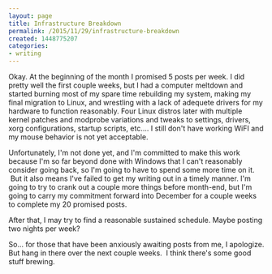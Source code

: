 ```yaml
---
layout: page
title: Infrastructure Breakdown
permalink: /2015/11/29/infrastructure-breakdown
created: 1448775207
categories:
- writing
---
```

<p>Okay. At the beginning of the month I promised 5 posts per week. I did pretty well the first couple weeks, but I had a computer meltdown and started burning most of my spare time rebuilding my system, making my final migration to Linux, and wrestling with a lack of adequete drivers for my hardware to function reasonably. Four Linux distros later with multiple kernel patches and modprobe variations and tweaks to settings, drivers, xorg configurations, startup scripts, etc.... I still don&#39;t have working WiFI and my mouse behavior is not yet acceptable.</p><p>Unfortunately, I&#39;m not done yet, and I&#39;m committed to make this work because I&#39;m so far beyond done with Windows that I can&#39;t reasonably consider going back, so I&#39;m going to have to spend some more time on it. &nbsp;But it also means I&#39;ve failed to get my writing out in a timely manner. I&#39;m going to try to crank out a couple more things before month-end, but I&#39;m going to carry my commitment forward into December for a couple weeks to complete my 20 promised posts.&nbsp;</p><p>After that, I may try to find a reasonable sustained schedule. Maybe posting two nights per week?</p><p>So... for those that have been anxiously awaiting posts from me, I apologize. But hang in there over the next couple weeks. &nbsp;I think there&#39;s some good stuff brewing.</p>
